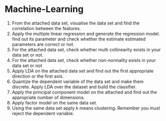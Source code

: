 # Machine-Learning
1.	From the attached data set, visualise the data set and find the correlation between the features.
2.	Apply the multiple linear regression and generate the regression model. find out its parameter and check whether the estimate estimated parameters are correct or not.
3.	For the attached data set, check whether multi collinearity exists in your data set or not.
4.	For the attached data set, check whether non-normality exists in your data set or not
5.  Apply LDA on the attached data set and find out the first appropriate direction or the first axis.
6.	Quantize the dependent variable of the data set and make them discrete. Apply LDA over the dataset and build the classifier.
7.	Apply the principal component model on the attached and find out the appropriate number of dimensions.
8.	Apply factor model on the same data set.
9.	Using the same data set apply k means clustering. Remember you must reject the dependent variable.
